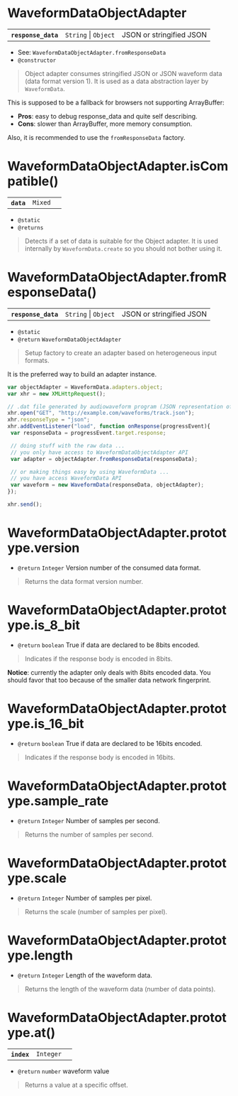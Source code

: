 # WaveformDataObjectAdapter

<table>
  <tbody>
    <tr>
      <th><code>response_data</code></th>
      <td><code>String</code> | <code>Object</code></td>
      <td>JSON or stringified JSON</td>
    </tr>
  </body>
</table>

* See: `WaveformDataObjectAdapter.fromResponseData`
* `@constructor`


> Object adapter consumes stringified JSON or JSON waveform data (data format version 1).
It is used as a data abstraction layer by `WaveformData`.

This is supposed to be a fallback for browsers not supporting ArrayBuffer:
* **Pros**: easy to debug response_data and quite self describing.
* **Cons**: slower than ArrayBuffer, more memory consumption.

Also, it is recommended to use the `fromResponseData` factory.

# WaveformDataObjectAdapter.isCompatible()

<table>
  <tbody>
    <tr>
      <th><code>data</code></th>
      <td><code>Mixed</code></td>
      <td></td>
    </tr>
  </body>
</table>

* `@static`
* `@returns`


> Detects if a set of data is suitable for the Object adapter.
It is used internally by `WaveformData.create` so you should not bother using it.

# WaveformDataObjectAdapter.fromResponseData()

<table>
  <tbody>
    <tr>
      <th><code>response_data</code></th>
      <td><code>String</code> | <code>Object</code></td>
      <td>JSON or stringified JSON</td>
    </tr>
  </body>
</table>

* `@static`
* `@return` `WaveformDataObjectAdapter`


> Setup factory to create an adapter based on heterogeneous input formats.

It is the preferred way to build an adapter instance.

```javascript
var objectAdapter = WaveformData.adapters.object;
var xhr = new XMLHttpRequest();

// .dat file generated by audiowaveform program (JSON representation of https://github.com/bbcrd/audiowaveform/blob/master/doc/DataFormat.md)
xhr.open("GET", "http://example.com/waveforms/track.json");
xhr.responseType = "json";
xhr.addEventListener("load", function onResponse(progressEvent){
 var responseData = progressEvent.target.response;

 // doing stuff with the raw data ...
 // you only have access to WaveformDataObjectAdapter API
 var adapter = objectAdapter.fromResponseData(responseData);

 // or making things easy by using WaveformData ...
 // you have access WaveformData API
 var waveform = new WaveformData(responseData, objectAdapter);
});

xhr.send();
```

# WaveformDataObjectAdapter.prototype.version


* `@return` `Integer` Version number of the consumed data format.


> Returns the data format version number.

# WaveformDataObjectAdapter.prototype.is_8_bit


* `@return` `boolean` True if data are declared to be 8bits encoded.


> Indicates if the response body is encoded in 8bits.

**Notice**: currently the adapter only deals with 8bits encoded data.
You should favor that too because of the smaller data network fingerprint.

# WaveformDataObjectAdapter.prototype.is_16_bit


* `@return` `boolean` True if data are declared to be 16bits encoded.


> Indicates if the response body is encoded in 16bits.

# WaveformDataObjectAdapter.prototype.sample_rate


* `@return` `Integer` Number of samples per second.


> Returns the number of samples per second.

# WaveformDataObjectAdapter.prototype.scale


* `@return` `Integer` Number of samples per pixel.


> Returns the scale (number of samples per pixel).

# WaveformDataObjectAdapter.prototype.length


* `@return` `Integer` Length of the waveform data.


> Returns the length of the waveform data (number of data points).

# WaveformDataObjectAdapter.prototype.at()

<table>
  <tbody>
    <tr>
      <th><code>index</code></th>
      <td><code>Integer</code></td>
      <td></td>
    </tr>
  </body>
</table>

* `@return` `number` waveform value


> Returns a value at a specific offset.
